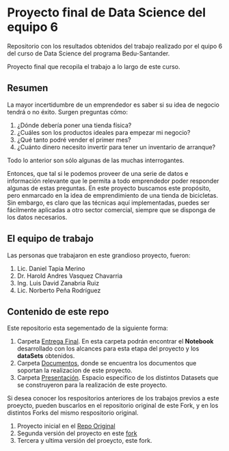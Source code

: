 # Proyecto final de Data Science del equipo 6

Repositorio con los resultados obtenidos del trabajo realizado por el quipo 6 del curso de Data Science del programa Bedu-Santander.

Proyecto final que recopila el trabajo a lo largo de este curso.

## Resumen

La mayor incertidumbre de un emprendedor es saber si su idea de negocio tendrá o no éxito. Surgen preguntas cómo:

1.	¿Dónde debería poner una tienda física?
2.	¿Cuáles son los productos ideales para empezar mi negocio?
3.	¿Qué tanto podré vender el primer mes?
4.	¿Cuánto dinero necesito invertir para tener un inventario de arranque?

Todo lo anterior son sólo algunas de las muchas interrogantes. 

Entonces, que tal si le podemos proveer de una serie de datos e información relevante que le permita a todo emprendedor poder responder algunas de estas preguntas.
En este proyecto buscamos este propósito, pero enmarcado en la idea de emprendimiento de una tienda de bicicletas.
Sin embargo, es claro que las técnicas aquí implementadas, puedes ser fácilmente aplicadas a otro sector comercial, siempre que se disponga de los datos necesarios.

## El equipo de trabajo

Las personas que trabajaron en este grandioso proyecto, fueron:

1. Lic. Daniel Tapia Merino
2. Dr. Harold Andres Vasquez Chavarria
3. Ing. Luis David Zanabria Ruiz
4. Lic. Norberto Peña Rodríguez


## Contenido de este repo

Este repositorio esta segementado de la siguiente forma:

1. Carpeta [Entrega Final](https://github.com/DrMalvavisco/final_project-ds_santander-f3-team6-machine_learning_in_Python/tree/main/Entrega_Final_Procesamiento_DanielTapia_LuisZanabria_NorbertoPena_HaroldVasquez). En esta carpeta podrán encontrar el  **Notebook**  desarrollado con los alcances para esta etapa del proyecto y los **dataSets** obtenidos.
2. Carpeta [Documentos](https://github.com/DrMalvavisco/final_project-ds_santander-f3-team6-machine_learning_in_Python/tree/main/Documentos), donde se encuentra los documentos que soportan la realizacion de este proyecto.
3. Carpeta [Presentación](https://github.com/DrMalvavisco/final_project-ds_santander-f3-team6-machine_learning_in_Python/tree/main/Presentacion). Espacio especifico de los distintos Datasets que se construyeron para la realización de este proyecto.

Si desea conocer los respositorios anteriores de los trabajos previos a este proeycto, pueden buscarlos en el repositorio original de este Fork, y en los distintos Forks del mismo respositorio original.

1. Proyecto inicial en el [Repo Original](https://github.com/hvasquez28/g1-ds_santander-f2-team7-Phyton)
2. Segunda versión del proyecto en este [fork](https://github.com/DanielT-M/project1-ds_santander-f3-team6-data_analysis_in_Phyton)
3. Tercera y ultima versión del proeycto, este fork.


